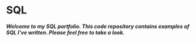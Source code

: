 # SQL
***Welcome to my SQL portfolio. This code repository contains examples of SQL I've written. Please feel free to take a look.***
